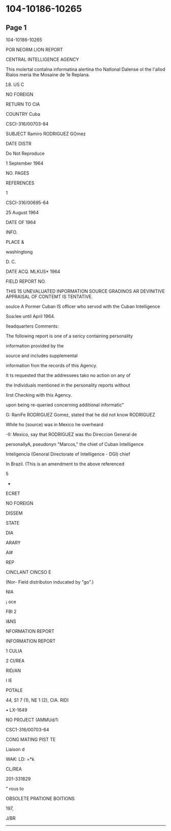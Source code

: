 # 104-10186-10265

## Page 1

104-10186-10265

POR NEORM LION REPORT

CENTRAL INTELLIGENCE AGENCY

This molertal contalna informatina alertina tho Natlonal Dalense ol the l'allod Rialos meria the Mosaine de 1e Replana.

18. US C

NO FOREIGN

RETURN TO CIA

COUNTRY Cuba

CSCI-316/00703-84

SUBJECT Ramiro RODRIGUEZ GOmez

DATE DISTR

Do Not Reproduce

1 September 1964

NO. PAGES

REFERENCES

1

CSCI-316/00695-64

25 August 1964

DATE OF 1964

INFO.

PLACE &

washingtong

D. C.

DATE ACQ. MLKUS* 1964

FIELD REPORT NO.

THIS 1S UNEVALUATED INPORMATION SOURCE GRADINOS AR DEVINITIVE APPRAISAL OF CONTEMT IS TENTATIVE.

soulce A Pormer Cuban IS officer who servod with the Cuban Intelligence

Soa:lee until April 1964.

Ileadquarters Comments:

The following report is one of a sericy containing personality

information provided by the

source and includes supplemental

information fron the records of this Agency.

It ts requested that the addressees tako no action on any of

the Individuals mentioned in the personality reports without

Iirst Checking with this Agency.

upon being re-queried concerning additional informatic"

G: RaniFe RODRIGUEZ Gomez, stated that he did not know RODRIGUEZ

While ho (source) was in Mexico he overheard

-II: Mexico, say that RODRIGUEZ was tho Direccion General de

personallyA, pseudonyn "Marcos," the chiet of Cuban Intelligence

Inteligencia (Genoral Directorate of Intelligence - DGI) chief

In Brazil. (This is an amendment to the above referenced

5

*

ECRET

NO FOREIGN

DISSEM

STATE

DIA

ARARY

Al#

REP

CINCLANT CINCSO E

(Nor- Field distributon inducated by "go".)

NIA

¡ oce

FBI 2

I&NS

NFORMATION REPORT

INFORMATION REPORT

1 CULIA

2 CI/REA

RID/AN

I IE

POTALE

44, S1 7 (1), NE 1 (2), CIA. RIDI

• LX-1649

NO PROJECT (AMMUd/1:

CSC1-316/00703-64

CONG MATING PIST TE

Liaison d

WAK: LD: =*k

CL/REA

201-331829

" rous to

OBSOLETE PRATIONE BOITIONS

197,

J/BR

---

